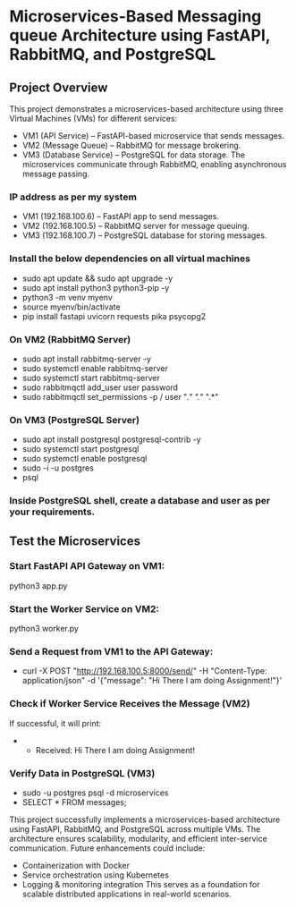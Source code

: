 # Microservices-Based Messaging queue Architecture using FastAPI, RabbitMQ, and PostgreSQL

## Project Overview

This project demonstrates a microservices-based architecture using three Virtual Machines (VMs) for different services:
- VM1 (API Service) – FastAPI-based microservice that sends messages.
- VM2 (Message Queue) – RabbitMQ for message brokering.
- VM3 (Database Service) – PostgreSQL for data storage.
The microservices communicate through RabbitMQ, enabling asynchronous message passing.

### IP address as per my system
- VM1 (192.168.100.6) – FastAPI app to send messages.
- VM2 (192.168.100.5) – RabbitMQ server for message queuing.
- VM3 (192.168.100.7) – PostgreSQL database for storing messages.

### Install the below dependencies on all virtual machines
- sudo apt update && sudo apt upgrade -y
- sudo apt install python3 python3-pip -y
- python3 -m venv myenv
- source myenv/bin/activate
- pip install fastapi uvicorn requests pika psycopg2

### On VM2 (RabbitMQ Server)
- sudo apt install rabbitmq-server -y
- sudo systemctl enable rabbitmq-server
- sudo systemctl start rabbitmq-server
- sudo rabbitmqctl add_user user password
- sudo rabbitmqctl set_permissions -p / user ".*" ".*" ".*"

### On VM3 (PostgreSQL Server)
- sudo apt install postgresql postgresql-contrib -y
- sudo systemctl start postgresql
- sudo systemctl enable postgresql
- sudo -i -u postgres
- psql

### Inside PostgreSQL shell, create a database and user as per your requirements.

## Test the Microservices

### Start FastAPI API Gateway on VM1:
python3 app.py

### Start the Worker Service on VM2:
python3 worker.py

### Send a Request from VM1 to the API Gateway:
- curl -X POST "http://192.168.100.5:8000/send/" -H "Content-Type: application/json" -d '{"message": "Hi There I am doing Assignment!"}'

### Check if Worker Service Receives the Message (VM2)
If successful, it will print:
- - Received: Hi There I am doing Assignment!

### Verify Data in PostgreSQL (VM3)
- sudo -u postgres psql -d microservices
- SELECT * FROM messages;



This project successfully implements a microservices-based architecture using FastAPI, RabbitMQ, and PostgreSQL across multiple VMs. The architecture ensures scalability, modularity, and efficient inter-service communication.
Future enhancements could include:
- Containerization with Docker
- Service orchestration using Kubernetes
- Logging & monitoring integration
This serves as a foundation for scalable distributed applications in real-world scenarios.
